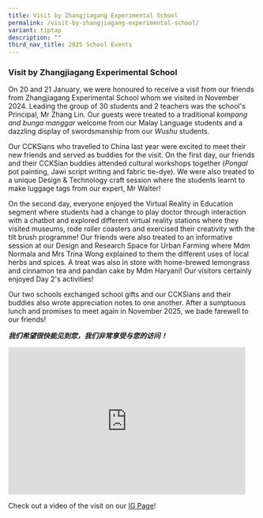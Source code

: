 ```yaml
---
title: Visit by Zhangjiagang Experimental School
permalink: /visit-by-zhangjiagang-experimental-school/
variant: tiptap
description: ""
third_nav_title: 2025 School Events
---
```

<h3><strong>Visit by Zhangjiagang Experimental School</strong></h3>
<p>On 20 and 21 January, we were honoured to receive a visit from our friends
from Zhangjiagang Experimental School whom we visited in November 2024.
Leading the group of 30 students and 2 teachers was the school's Principal,
Mr Zhang Lin. Our guests were treated to a traditional <em>kompang and bunga manggar </em>welcome
from our Malay Language students and a dazzling display of swordsmanship
from our <em>Wushu</em> students.</p>
<p>Our CCKSians who travelled to China last year were excited to meet their
new friends and served as buddies for the visit. On the first day, our
friends and their CCKSian buddies attended cultural workshops together
(<em>Pongal</em> pot painting, Jawi script writing and fabric tie-dye).
We were also treated to a unique Design &amp; Technology craft session
where the students learnt to make luggage tags from our expert, Mr Walter!</p>
<p>On the second day, everyone enjoyed the Virtual Reality in Education segment
where students had a change to play doctor through interaction with a chatbot
and explored different virtual reality stations where they visited museums,
rode roller coasters and exercised their creativity with the tilt brush
programme! Our friends were also treated to an informative session at our
Design and Research Space for Urban Farming where Mdm Normala and Mrs Trina
Wong explained to them the different uses of local herbs and spices. A
treat was also in store with home-brewed lemongrass and cinnamon tea and
pandan cake by Mdm Haryani! Our visitors certainly enjoyed Day 2's activities!</p>
<p>Our two schools exchanged school gifts and our CCKSians and their buddies
also wrote appreciation notes to one another. After a sumptuous lunch and
promises to meet again in November 2025, we bade farewell to our friends!</p>
<p><strong><em>我们希望很快能见到您，我们非常享受与您的访问！</em></strong>
</p>
<div class="iframe-wrapper">
<iframe height="299" width="480" allowfullscreen="true" frameborder="0" src="https://docs.google.com/presentation/d/e/2PACX-1vTQ68nGFyqh_hYO2PjMDSkBRK3vfGI4-UbBKt1J8IP3EDjv7NjlZCQl0-GDruIM4LtWNsanrxzUiEFR/embed?start=true&amp;loop=true&amp;delayms=3000"></iframe>
</div>
<p>Check out a video of the visit on our <a href="https://www.instagram.com/reel/DFFIVqev0pl/?utm_source=ig_web_copy_link&amp;igsh=MzRlODBiNWFlZA==" rel="noopener nofollow" target="_blank">IG Page</a>!</p>